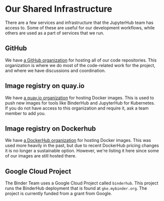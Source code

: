 # Our Shared Infrastructure

There are a few services and infrastructure that the JupyterHub team has access to.
Some of these are useful for our development workflows, while others are used as a part of services that we run.

## GitHub

We have [a GitHub organization](https://github.com/jupyterhub/) for hosting all of our code repositories.
This organization is where we do most of the code-related work for the project, and where we have discussions and coordination.

## Image registry on quay.io

We have [a quay.io organization](https://quay.io/organization/jupyterhub) for hosting Docker images.
This is used to push new images for tools like BinderHub and JupyterHub for Kubernetes.
If you do not have access to this organization and require it, ask a team member to add you.

## Image registry on Dockerhub

We have [a DockerHub organization](https://hub.docker.com/r/jupyterhub/jupyterhub/) for hosting Docker images.
This was used more heavily in the past, but due to recent DockerHub pricing changes it is no longer a sustainable option.
However, we're listing it here since some of our images are still hosted there.

## Google Cloud Project

The Binder Team uses a Google Cloud Project called `binderhub`.
This project runs the BinderHub deployment that is found at `gke.mybinder.org`.
The project is currently funded from a grant from Google.
